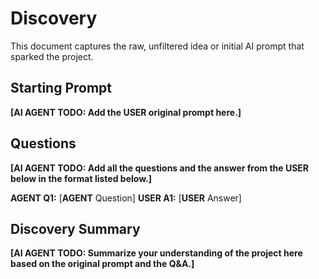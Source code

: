 # Discovery
This document captures the raw, unfiltered idea or initial AI prompt that sparked the project.

## Starting Prompt
**[AI AGENT TODO: Add the **USER** original prompt here.]**

## Questions
**[AI AGENT TODO: Add all the questions and the answer from the **USER** below in the format listed below.]**

**AGENT Q1:** [**AGENT** Question]
**USER A1:** [**USER** Answer]

## Discovery Summary
**[AI AGENT TODO: Summarize your understanding of the project here based on the original prompt and the Q&A.]**
